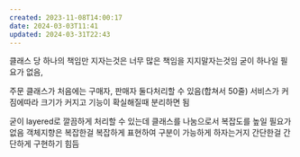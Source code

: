 ```yaml
---
created: 2023-11-08T14:00:17
date: 2024-03-03T11:41
updated: 2024-03-31T22:43
---
```

클래스 당 하나의 책임만 지자는것은
너무 많은 책임을 지지말자는것임
굳이 하나일 필요가 없음,

주문 클래스가 처음에는 구매자, 판매자 둘다처리할 수 있음(합쳐서 50줄)
서비스가 커짐에따라 크기가 커지고 기능이 확실해질때 분리하면 됨

굳이 layered로 깔끔하게 처리할 수 있는데 클래스를 나눔으로서 복잡도를 높일 필요가 없음
객체지향은 복잡한걸 복잡하게 표현하여 구분이 가능하게 하자는거지
간단한걸 간단하게 구현하기 힘듬